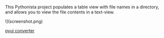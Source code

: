 This Pythonista project populates a table view with file names in a directory, and allows you to view the file contents in a text-view.


!](screenshot.png)

[pyui converter](https://github.com/TutorialDoctor/Pythonista-Projects/tree/master/Actions/pyui%20converter)
